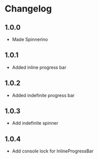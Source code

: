 # Changelog

## 1.0.0

* Made Spinnerino

## 1.0.1

* Added inline progress bar

## 1.0.2

* Added indefinite progress bar

## 1.0.3

* Add indefinite spinner

## 1.0.4

* Add console lock for InlineProgressBar